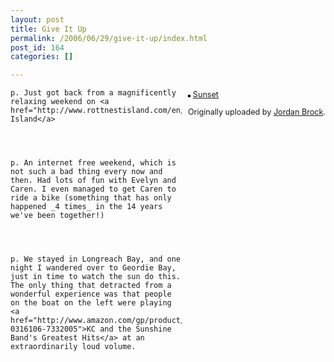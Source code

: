 ```yaml
---
layout: post
title: Give It Up
permalink: /2006/06/29/give-it-up/index.html
post_id: 164
categories: []

---
```


<div style="float: right; margin-left: 10px; margin-bottom: 10px;">
 <a href="http://www.flickr.com/photos/mrsparkle/176157930/" title="photo sharing"><img src="http://static.flickr.com/59/176157930_fd98c4ba09_m.jpg" alt="" style="border: solid 2px #000000;" /></a>
 

 <span style="font-size: 0.9em; margin-top: 0px;">
  <a href="http://www.flickr.com/photos/mrsparkle/176157930/">Sunset</a>
  

  Originally uploaded by <a href="http://www.flickr.com/people/mrsparkle/">Jordan Brock</a>.
 </span>
</div>

	p. Just got back from a magnificently relaxing weekend on <a href="http://www.rottnestisland.com/en/default.htm">Rottnest Island</a>




	p. An internet free weekend, which is not such a bad thing every now and then. Had lots of fun with Evelyn and Caren. I even managed to get Caren to ride a bike (something that has only happened _4 times_ in the 14 years we've been together!)




	p. We stayed in Longreach Bay, and one night I wandered over to Geordie Bay, just in time to watch the sun do this. The only thing that detracted from a wonderful experience was that people on the boat on the left were playing <a href="http://www.amazon.com/gp/product/B0000032RS/002-0316106-7332005">KC and the Sunshine Band's Greatest Hits</a> at an extraordinarily loud volume.

